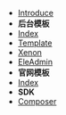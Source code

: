 * [Introduce](/开发框架/ "Introduce")
* **后台模板**
* [Index <i class="ri-rocket-line"></i>](/开发框架/后台模板/)
* [Template](/开发框架/后台模板/Tpl.md "Template")
* [Xenon](/开发框架/后台模板/Xenon.md "Xenon")
* [EleAdmin](/开发框架/后台模板/EleAdmin.md "EleAdmin")
* **官网模板**
* [Index <i class="ri-rocket-line"></i>](/开发框架/official-website)
* **SDK**
* [Composer](/开发框架/composer.md "第三方类库")
